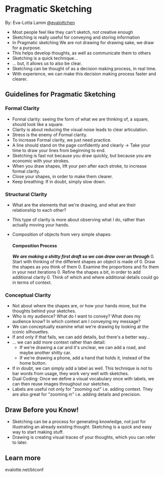 # Pragmatic Sketching

By: Eva-Lotta Lamm [@evalottchen]()

- Most people feel like they can't sketch, not creative enough
- Sketching is really useful for conveying and storing information
- In Pragmatic sketching We are not drawing for drawing sake, we draw for a
  purpose.
- This helps develop thoughts, as well as communicate them to others
- Sketching is a quick technique...
- ... but, it allows us to also be clear.
- Sketching can be thought of as a decision making process, in real time.
- With experience, we can make this decision making process faster and clearer.

## Guidelines for Pragmatic Sketching

### Formal Clarity
- Formal clarity: seeing the form of what we are thinking of, a square, should
  look like a square.
- Clarity is about reducing the visual noise leads to clear articulation.
- Stress is the enemy of Formal clarity.
- To increase Formal clarity, we just need practice.
- A line should stand on the page confidently and clearly -> Take your time to
  draw your lines from beginning to end.
- Sketching is fast not because you draw quickly, but because you are economic
  with your strokes.
- When you draw shapes, lift your pen after each stroke, to increase formal
  clarity.
- Close your shapes, in order to make them clearer.
- Keep breathing: If in doubt, simply slow down.

### Structural Clarity
- What are the elements that we're drawing, and what are their relationship to
  each other?
- This type of clarity is more about observing what I do, rather than actually
  moving your hands.
- Composition of objects from very simple shapes:

    #### Composition Process
    _**We are making a shitty first draft so we can draw over an through**_
    0. Start with thinking of the different shapes an object is made of
    0. Draw the shapes as you think of them
    0. Examine the proportions and fix them in your next iterations
    0. Refine the shapes a bit, in order to add additional clarity
    0. Think of which and where additional details could go in terms of context.

### Conceptual Clarity
- Not about where the shapes are, or how your hands move, but the thoughts
  behind your sketches.
- Who is my audience? What do I want to convey? What does my audience know? In
  which context am I conveying my message?
- We can conceptually examine what we're drawing by looking at the iconic
  silhouettes.
- If and only if that fails, we can add details, but there's a better way...
- ... we can add more context rather than detail: 
    * If we're drawing a car and it's unclear, we can add a road, and maybe
      another shitty car.
    * If we're drawing a phone, add a hand that holds it, instead of the home
      button.
- If in doubt, we can simply add a label as well. This technique is not to bar
  words from usage, they work very well with sketches.
- Dual Coding: Once we define a visual vocabulary once with labels, we can then
  reuse images throughout our sketches.
- Labels are useful not only for "zooming out" i.e. adding context. They are
  also great for "zooming in" i.e. adding details and precision.

## Draw Before you Know!

- Sketching can be a process for generating knowledge, not just for illustrating
  an already existing thought. Sketching is a quick and easy way to start making
  stuff.
- Drawing is creating visual traces of your thoughts, which you can refer to
  later.

## Learn more

evalotte.net/btconf